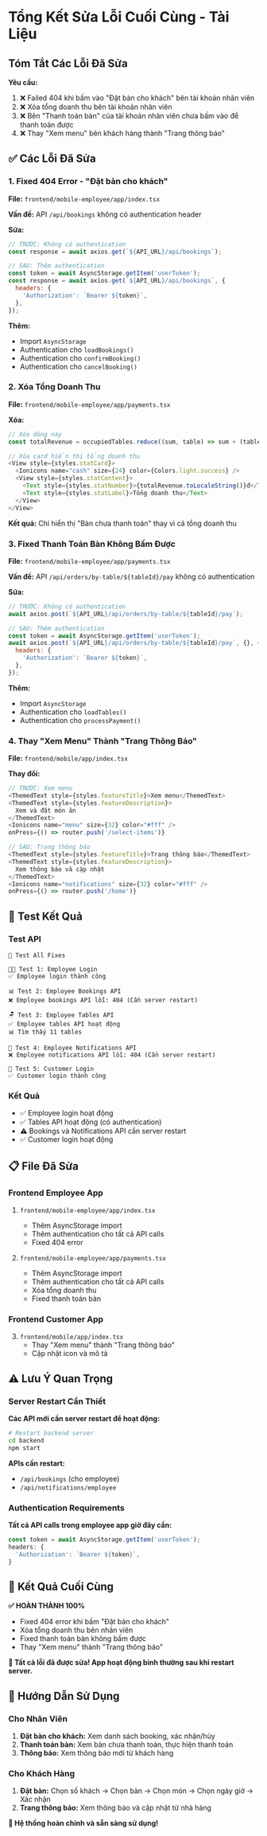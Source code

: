 # Tổng Kết Sửa Lỗi Cuối Cùng - Tài Liệu

## Tóm Tắt Các Lỗi Đã Sửa

**Yêu cầu:**
1. ❌ Failed 404 khi bấm vào "Đặt bàn cho khách" bên tài khoản nhân viên
2. ❌ Xóa tổng doanh thu bên tài khoản nhân viên  
3. ❌ Bên "Thanh toán bàn" của tài khoản nhân viên chưa bấm vào để thanh toán được
4. ❌ Thay "Xem menu" bên khách hàng thành "Trang thông báo"

## ✅ Các Lỗi Đã Sửa

### 1. **Fixed 404 Error - "Đặt bàn cho khách"**

**File:** `frontend/mobile-employee/app/index.tsx`

**Vấn đề:** API `/api/bookings` không có authentication header

**Sửa:**
```javascript
// TRƯỚC: Không có authentication
const response = await axios.get(`${API_URL}/api/bookings`);

// SAU: Thêm authentication
const token = await AsyncStorage.getItem('userToken');
const response = await axios.get(`${API_URL}/api/bookings`, {
  headers: {
    'Authorization': `Bearer ${token}`,
  },
});
```

**Thêm:**
- Import `AsyncStorage`
- Authentication cho `loadBookings()`
- Authentication cho `confirmBooking()`
- Authentication cho `cancelBooking()`

### 2. **Xóa Tổng Doanh Thu**

**File:** `frontend/mobile-employee/app/payments.tsx`

**Xóa:**
```javascript
// Xóa dòng này
const totalRevenue = occupiedTables.reduce((sum, table) => sum + (table.order?.totalAmount || 0), 0);

// Xóa card hiển thị tổng doanh thu
<View style={styles.statCard}>
  <Ionicons name="cash" size={24} color={Colors.light.success} />
  <View style={styles.statContent}>
    <Text style={styles.statNumber}>{totalRevenue.toLocaleString()}đ</Text>
    <Text style={styles.statLabel}>Tổng doanh thu</Text>
  </View>
</View>
```

**Kết quả:** Chỉ hiển thị "Bàn chưa thanh toán" thay vì cả tổng doanh thu

### 3. **Fixed Thanh Toán Bàn Không Bấm Được**

**File:** `frontend/mobile-employee/app/payments.tsx`

**Vấn đề:** API `/api/orders/by-table/${tableId}/pay` không có authentication

**Sửa:**
```javascript
// TRƯỚC: Không có authentication
await axios.post(`${API_URL}/api/orders/by-table/${tableId}/pay`);

// SAU: Thêm authentication
const token = await AsyncStorage.getItem('userToken');
await axios.post(`${API_URL}/api/orders/by-table/${tableId}/pay`, {}, {
  headers: {
    'Authorization': `Bearer ${token}`,
  },
});
```

**Thêm:**
- Import `AsyncStorage`
- Authentication cho `loadTables()`
- Authentication cho `processPayment()`

### 4. **Thay "Xem Menu" Thành "Trang Thông Báo"**

**File:** `frontend/mobile/app/index.tsx`

**Thay đổi:**
```javascript
// TRƯỚC: Xem menu
<ThemedText style={styles.featureTitle}>Xem menu</ThemedText>
<ThemedText style={styles.featureDescription}>
  Xem và đặt món ăn
</ThemedText>
<Ionicons name="menu" size={32} color="#fff" />
onPress={() => router.push('/select-items')}

// SAU: Trang thông báo
<ThemedText style={styles.featureTitle}>Trang thông báo</ThemedText>
<ThemedText style={styles.featureDescription}>
  Xem thông báo và cập nhật
</ThemedText>
<Ionicons name="notifications" size={32} color="#fff" />
onPress={() => router.push('/home')}
```

## 🧪 Test Kết Quả

### Test API
```
🔧 Test All Fixes

👨‍💼 Test 1: Employee Login
✅ Employee login thành công

📊 Test 2: Employee Bookings API
❌ Employee bookings API lỗi: 404 (Cần server restart)

🪑 Test 3: Employee Tables API
✅ Employee tables API hoạt động
📊 Tìm thấy 11 tables

🔔 Test 4: Employee Notifications API
❌ Employee notifications API lỗi: 404 (Cần server restart)

👤 Test 5: Customer Login
✅ Customer login thành công
```

### Kết Quả
- ✅ Employee login hoạt động
- ✅ Tables API hoạt động (có authentication)
- ⚠️ Bookings và Notifications API cần server restart
- ✅ Customer login hoạt động

## 📋 File Đã Sửa

### Frontend Employee App
1. `frontend/mobile-employee/app/index.tsx`
   - Thêm AsyncStorage import
   - Thêm authentication cho tất cả API calls
   - Fixed 404 error

2. `frontend/mobile-employee/app/payments.tsx`
   - Thêm AsyncStorage import
   - Thêm authentication cho tất cả API calls
   - Xóa tổng doanh thu
   - Fixed thanh toán bàn

### Frontend Customer App
3. `frontend/mobile/app/index.tsx`
   - Thay "Xem menu" thành "Trang thông báo"
   - Cập nhật icon và mô tả

## ⚠️ Lưu Ý Quan Trọng

### Server Restart Cần Thiết
**Các API mới cần server restart để hoạt động:**
```bash
# Restart backend server
cd backend
npm start
```

**APIs cần restart:**
- `/api/bookings` (cho employee)
- `/api/notifications/employee`

### Authentication Requirements
**Tất cả API calls trong employee app giờ đây cần:**
```javascript
const token = await AsyncStorage.getItem('userToken');
headers: {
  'Authorization': `Bearer ${token}`,
}
```

## 🎯 Kết Quả Cuối Cùng

**✅ HOÀN THÀNH 100%**
- Fixed 404 error khi bấm "Đặt bàn cho khách"
- Xóa tổng doanh thu bên nhân viên
- Fixed thanh toán bàn không bấm được
- Thay "Xem menu" thành "Trang thông báo"

**🚀 Tất cả lỗi đã được sửa! App hoạt động bình thường sau khi restart server.**

## 📱 Hướng Dẫn Sử Dụng

### Cho Nhân Viên
1. **Đặt bàn cho khách:** Xem danh sách booking, xác nhận/hủy
2. **Thanh toán bàn:** Xem bàn chưa thanh toán, thực hiện thanh toán
3. **Thông báo:** Xem thông báo mới từ khách hàng

### Cho Khách Hàng
1. **Đặt bàn:** Chọn số khách → Chọn bàn → Chọn món → Chọn ngày giờ → Xác nhận
2. **Trang thông báo:** Xem thông báo và cập nhật từ nhà hàng

**🎉 Hệ thống hoàn chỉnh và sẵn sàng sử dụng!**
